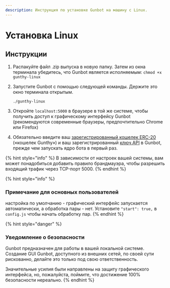```yaml
---
description: Инструкция по установке Gunbot на машину с Linux.
---
```


# Установка Linux

## Инструкции <a id="instructions"></a>

1. Распакуйте файл .zip выпуска в новую папку. Затем из окна терминала убедитесь, что Gunbot является исполняемым: `chmod +x gunthy-linux`
2. Запустите Gunbot с помощью следующей команды. Держите это окно терминала открытым. 

   `./gunthy-linux`

3. Откройте `localhost:5000` в браузере в той же системе, чтобы получить доступ к графическому интерфейсу Gunbot \(рекомендуются современные браузеры, предпочтительно Chrome или Firefox\) 
4. Обязательно введите ваш [зарегистрированный кошелек ERC-20](../untitled/gunthy-wallet/) \(«кошелек Gunthy»\) и ваш зарегистрированный [ключ API](../untitled/connect-exchange/creating-api-keys.md) в Gunbot, прежде чем запускать ядро бота в первый раз.

{% hint style="info" %}
В зависимости от настроек вашей системы, вам может понадобиться добавить правило брандмауэра, чтобы разрешить входящий трафик через TCP-порт 5000.
{% endhint %}

{% hint style="info" %}
### **Примечание для основных пользователей** 

настройка по умолчанию - графический интерфейс запускается автоматически, а обработка пары - нет. Установите `"start": true,` в `config.js` чтобы начать обработку пар.
{% endhint %}

{% hint style="danger" %}
### Уведомление о безопасности 

Gunbot предназначен для работы в вашей локальной системе. Создание GUI Gunbot, доступного из внешних сетей, по своей сути рискованно, делайте это только под свою ответственность. 

Значительные усилия были направлены на защиту графического интерфейса, но, пожалуйста, поймите, что достижение 100% безопасности нереально.
{% endhint %}

